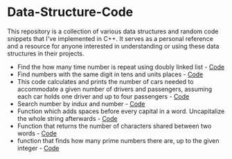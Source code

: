 # Data-Structure-Code
This repository is a collection of various data structures and random code snippets that I've implemented in C++. It serves as a personal reference and a resource for anyone interested in understanding or using these data structures in their projects.

- Find the how many time number is repeat using doubly linked list - [Code](https://github.com/RadeelAhmad/Data-Structure-Code/blob/main/Double-linked-list.cpp)
- Find numbers with the same digit in tens and units places - [Code](https://github.com/RadeelAhmad/Data-Structure-Code/blob/main/Array1.cpp)
- This code calculates and prints the number of cars needed to accommodate a given number of drivers and passengers, assuming each car holds one driver and up to four passengers - [Code](https://github.com/RadeelAhmad/Data-Structure-Code/blob/main/Code.cpp)
- Search number by indux and number - [Code](https://github.com/RadeelAhmad/Data-Structure-Code/blob/main/Code-1.cpp)
- Function which adds spaces before every capital in a word. Uncapitalize the whole string afterwards - [Code](https://github.com/RadeelAhmad/Data-Structure-Code/blob/main/Code-2.cpp)
- Function that returns the number of characters shared between two words - [Code](https://github.com/RadeelAhmad/Data-Structure-Code/blob/main/Code-3.cpp)
- function that finds how many prime numbers there are, up to the given integer - [Code]()
